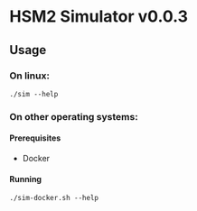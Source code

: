 # HSM2 Simulator v0.0.3

## Usage


### On linux:

```
./sim --help
```

### On other operating systems:

#### Prerequisites

- Docker

#### Running

```
./sim-docker.sh --help
```

